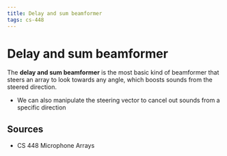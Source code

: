 ```yaml
---
title: Delay and sum beamformer
tags: cs-448
---
```


# Delay and sum beamformer

The **delay and sum beamformer** is the most basic kind of beamformer that steers an array to look towards any angle, which boosts sounds from the steered direction.

- We can also manipulate the steering vector to cancel out sounds from a specific direction

## Sources

- CS 448 Microphone Arrays
